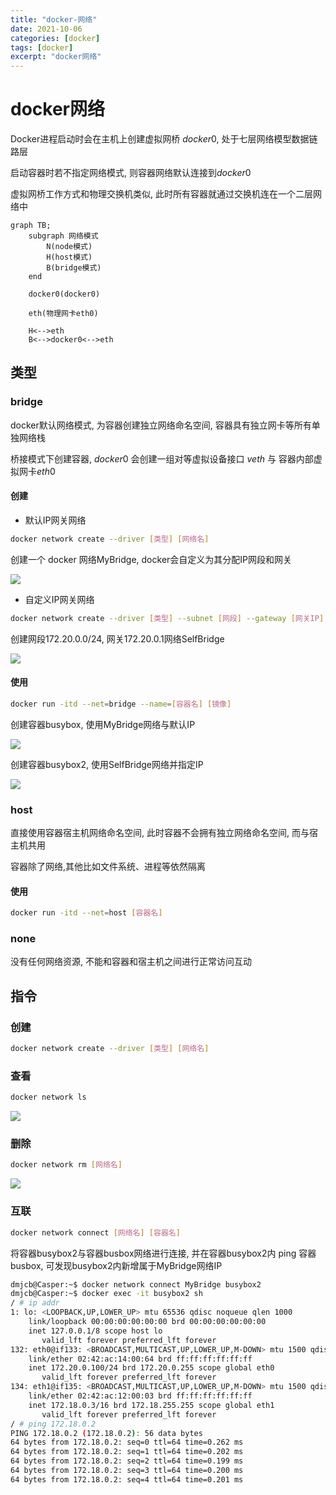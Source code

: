 ```yaml
---
title: "docker-网络"
date: 2021-10-06
categories: [docker]
tags: [docker]
excerpt: "docker网络"
---
```


# docker网络

Docker进程启动时会在主机上创建虚拟网桥 $docker0$, 处于七层网络模型数据链路层

启动容器时若不指定网络模式, 则容器网络默认连接到$docker0$

虚拟网桥工作方式和物理交换机类似, 此时所有容器就通过交换机连在一个二层网络中

```mermaid
graph TB;
    subgraph 网络模式
        N(node模式)
        H(host模式)
        B(bridge模式)
    end

    docker0(docker0)

    eth(物理网卡eth0)

    H<-->eth
    B<-->docker0<-->eth
```

## 类型

### bridge

docker默认网络模式, 为容器创建独立网络命名空间, 容器具有独立网卡等所有单独网络栈

桥接模式下创建容器, $docker0$ 会创建一组对等虚拟设备接口 $veth$ 与 容器内部虚拟网卡$eth0$

#### 创建

- 默认IP网关网络

```sh
docker network create --driver [类型] [网络名]
```

创建一个 docker 网络MyBridge, docker会自定义为其分配IP网段和网关

![](/Resource/Imgur/20241116_151120.jpg)

- 自定义IP网关网络

```sh
docker network create --driver [类型] --subnet [网段] --gateway [网关IP] [网络名]
```

创建网段172.20.0.0/24, 网关172.20.0.1网络SelfBridge

![](/Resource/Imgur/20241116_151324.jpg)

#### 使用

```sh
docker run -itd --net=bridge --name=[容器名] [镜像]
```

创建容器busybox, 使用MyBridge网络与默认IP

![](/Resource/Imgur/20241116_151501.jpg)

创建容器busybox2, 使用SelfBridge网络并指定IP

![](/Resource/Imgur/20241116_151643.jpg)

### host

直接使用容器宿主机网络命名空间, 此时容器不会拥有独立网络命名空间, 而与宿主机共用

容器除了网络,其他比如文件系统、进程等依然隔离

#### 使用

```sh
docker run -itd --net=host [容器名]
``` 

### none

没有任何网络资源, 不能和容器和宿主机之间进行正常访问互动

## 指令

### 创建

```sh
docker network create --driver [类型] [网络名]
```

### 查看

```sh
docker network ls
```

![](/Resource/Imgur/20241116_150609.jpg)

### 删除

```sh
docker network rm [网络名]
```

![](/Resource/Imgur/20241116_150824.jpg)

### 互联

```sh
docker network connect [网络名] [容器名]
```

将容器busybox2与容器busbox网络进行连接, 并在容器busybox2内 ping 容器 busbox, 可发现busybox2内新增属于MyBridge网络IP

```sh
dmjcb@Casper:~$ docker network connect MyBridge busybox2
dmjcb@Casper:~$ docker exec -it busybox2 sh
/ # ip addr
1: lo: <LOOPBACK,UP,LOWER_UP> mtu 65536 qdisc noqueue qlen 1000
    link/loopback 00:00:00:00:00:00 brd 00:00:00:00:00:00
    inet 127.0.0.1/8 scope host lo
       valid_lft forever preferred_lft forever
132: eth0@if133: <BROADCAST,MULTICAST,UP,LOWER_UP,M-DOWN> mtu 1500 qdisc noqueue
    link/ether 02:42:ac:14:00:64 brd ff:ff:ff:ff:ff:ff
    inet 172.20.0.100/24 brd 172.20.0.255 scope global eth0
       valid_lft forever preferred_lft forever
134: eth1@if135: <BROADCAST,MULTICAST,UP,LOWER_UP,M-DOWN> mtu 1500 qdisc noqueue
    link/ether 02:42:ac:12:00:03 brd ff:ff:ff:ff:ff:ff
    inet 172.18.0.3/16 brd 172.18.255.255 scope global eth1
       valid_lft forever preferred_lft forever
/ # ping 172.18.0.2
PING 172.18.0.2 (172.18.0.2): 56 data bytes
64 bytes from 172.18.0.2: seq=0 ttl=64 time=0.262 ms
64 bytes from 172.18.0.2: seq=1 ttl=64 time=0.202 ms
64 bytes from 172.18.0.2: seq=2 ttl=64 time=0.199 ms
64 bytes from 172.18.0.2: seq=3 ttl=64 time=0.200 ms
64 bytes from 172.18.0.2: seq=4 ttl=64 time=0.201 ms
```
